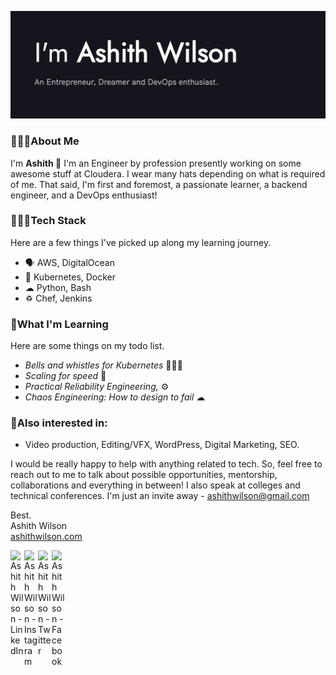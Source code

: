 <p align="center">
  <img src="./ashith-intro-github.png"
</p>

### 🙋🏽‍♂️About Me

<p>I'm <b>Ashith 👋</b> I'm an Engineer by profession presently working on some awesome stuff at Cloudera. I wear many hats depending on what is required of me. That said, I'm first and foremost, a passionate learner, a backend engineer, and a DevOps enthusiast!
</p>

### 👨🏽‍💻Tech Stack

<p>
Here are a few things I've picked up along my learning journey.
</p>

- 🗣 AWS, DigitalOcean
- 🎒 Kubernetes, Docker
- ☁ Python, Bash
- ♽ Chef, Jenkins

### 🌱What I'm Learning

Here are some things on my todo list.

- _Bells and whistles for Kubernetes_ 🧙🏽‍♂️
- _Scaling for speed_ 🤖
- _Practical Reliability Engineering,_ ⚙️
- _Chaos Engineering: How to design to fail_ ☁

### 🤖Also interested in:
- Video production, Editing/VFX, WordPress, Digital Marketing, SEO.

I would be really happy to help with anything related to tech. So, feel free to reach out to me to talk about possible opportunities, mentorship, collaborations and everything in between! I also speak at colleges and technical conferences. I'm just an invite away - ashithwilson@gmail.com 

Best.  
Ashith Wilson  
[ashithwilson.com](https://ashithwilson.com/)

<a href="https://linkedin.com/in/ashithwilson">
  <img align="left" alt="Ashith Wilson - LinkedIn" width="22px" src="https://cdn.jsdelivr.net/npm/simple-icons@v3/icons/linkedin.svg"/>
</a>
<a href="https://instagram.com/ashithwilson">
  <img align="left" alt="Ashith Wilson - Instagram" width="22px" src="https://cdn.jsdelivr.net/npm/simple-icons@v3/icons/instagram.svg"/>
</a>
<a href="https://twitter.com/ashithwilson">
  <img align="left" alt="Ashith Wilson - Twitter" width="22px" src="https://cdn.jsdelivr.net/npm/simple-icons@v3/icons/twitter.svg"/>
</a>
<a href="https://facebook.com/ashithwilson">
  <img align="left" alt="Ashith Wilson - Facebook" width="22px" src="https://cdn.jsdelivr.net/npm/simple-icons@v3/icons/facebook.svg"/>
</a>
